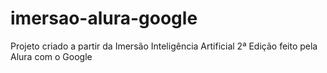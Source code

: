 # imersao-alura-google
Projeto criado a partir da Imersão Inteligência Artificial 2ª Edição feito pela Alura com o Google
